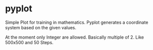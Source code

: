pyplot
======

Simple Plot for training in mathematics. Pyplot generates a coordinate system
based on the given values. 

At the moment only Integer are allowed. Basically multiple of 2. Like 500x500 and 50 Steps.
